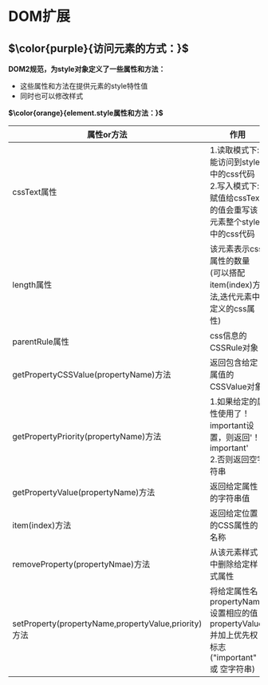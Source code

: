 # DOM扩展

## $\color{purple}{访问元素的方式：}$

**DOM2规范，为style对象定义了一些属性和方法：**

- 这些属性和方法在提供元素的style特性值
- 同时也可以修改样式

**$\color{orange}{element.style属性和方法：}$**

| 属性or方法 | 作用 |
| ---------- | ---- |
| cssText属性    |  1.读取模式下:能访问到style中的css代码 <br/>2.写入模式下:赋值给cssText的值会重写该元素整个style中的css代码    |
|length属性|该元素表示css属性的数量<br/>    (可以搭配item(index)方法,迭代元素中定义的css属性)|
|parentRule属性|css信息的CSSRule对象|
|getPropertyCSSValue(propertyName)方法|返回包含给定属值的CSSValue对象|
|getPropertyPriority(propertyName)方法|1.如果给定的属性使用了！important设置，则返回'！important'<br/>2.否则返回空字符串|
|getPropertyValue(propertyName)方法|返回给定属性的字符串值|
|item(index)方法|返回给定位置的CSS属性的名称|
|removeProperty(propertyNmae)方法|从该元素样式中删除给定样式属性|
|setProperty(propertyName,propertyValue,priority)方法|将给定属性名propertyName设置相应的值propertyValue,并加上优先权标志("important" 或 空字符串)|
